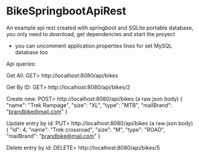 # BikeSpringbootApiRest
An example api rest created with springboot and SQLite portable database, you only need to download, get dependencies and start the proyect
* you can uncomment application.properties lines for set MySQL database too


Api queries:

Get All:
GET> http://localhost:8080/api/bikes


Get By ID:
GET> http://localhost:8080/api/bikes/2

Create new:
POST> http://localhost:8080/api/bikes
(a raw json body)
{
    "name": "Trek Rampage",
    "size": "XL",
    "type": "MTB",
    "mailBrand": "brandbike@mail.com"
}

Update entry by id:
PUT> http://localhost:8080/api/bikes
(a raw json body)
{
    "id": 4,
    "name": "Trek crossroad",
    "size": "M",
    "type": "ROAD",
    "mailBrand": "brandbike@mail.com"
}

Delete entry by id:
DELETE> http://localhost:8080/api/bikes/5

